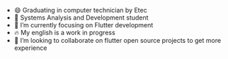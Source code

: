 - 😄 Graduating in computer technician by Etec
- 🏅 Systems Analysis and Development student
- 🌱 I’m currently focusing on Flutter development 
- 🔥 My english is a work in progress
- 🚀 I’m looking to collaborate on flutter open source projects to get more experience




